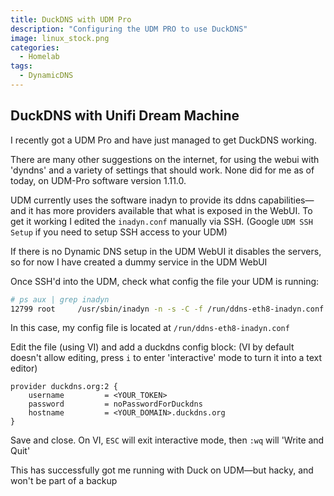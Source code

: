 ```yaml
---
title: DuckDNS with UDM Pro
description: "Configuring the UDM PRO to use DuckDNS"
image: linux_stock.png
categories:
  - Homelab
tags:
  - DynamicDNS
---
```


## DuckDNS with Unifi Dream Machine

I recently got a UDM Pro and have just managed to get DuckDNS working.

There are many other suggestions on the internet, for using the webui with 'dyndns' and a variety of settings that should work.
None did for me as of today, on UDM-Pro software version 1.11.0.

UDM currently uses the software inadyn to provide its ddns capabilities—and it has more providers available that what is exposed in the WebUI.
To get it working I edited the `inadyn.conf` manually via SSH.
(Google `UDM SSH Setup` if you need to setup SSH access to your UDM)

If there is no Dynamic DNS setup in the UDM WebUI it disables the servers, so for now I have created a dummy service in the UDM WebUI

Once SSH'd into the UDM, check what config the file your UDM is running:

```bash
# ps aux | grep inadyn
12799 root     /usr/sbin/inadyn -n -s -C -f /run/ddns-eth8-inadyn.conf
```

In this case, my config file is located at `/run/ddns-eth8-inadyn.conf`

Edit the file (using VI) and add a duckdns config block:
(VI by default doesn't allow editing, press `i` to enter 'interactive' mode to turn it into a text editor)

```text
provider duckdns.org:2 {
    username         = <YOUR_TOKEN>
    password         = noPasswordForDuckdns
    hostname         = <YOUR_DOMAIN>.duckdns.org
}
```

Save and close. On VI, `ESC` will exit interactive mode, then `:wq` will 'Write and Quit'

This has successfully got me running with Duck on UDM—but hacky, and won't be part of a backup
